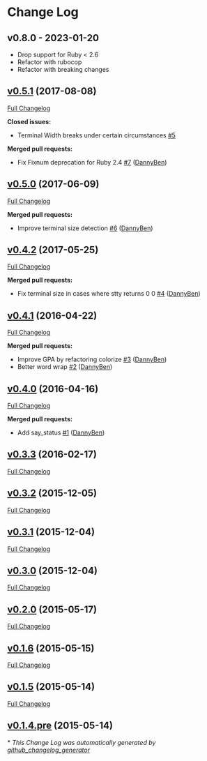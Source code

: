 Change Log
========================================

v0.8.0 - 2023-01-20
----------------------------------------

- Drop support for Ruby < 2.6
- Refactor with rubocop
- Refactor with breaking changes


## [v0.5.1](https://github.com/DannyBen/colsole/tree/v0.5.1) (2017-08-08)
[Full Changelog](https://github.com/DannyBen/colsole/compare/v0.5.0...v0.5.1)

**Closed issues:**

- Terminal Width breaks under certain circumstances [\#5](https://github.com/DannyBen/colsole/issues/5)

**Merged pull requests:**

- Fix Fixnum deprecation for Ruby 2.4 [\#7](https://github.com/DannyBen/colsole/pull/7) ([DannyBen](https://github.com/DannyBen))

## [v0.5.0](https://github.com/DannyBen/colsole/tree/v0.5.0) (2017-06-09)
[Full Changelog](https://github.com/DannyBen/colsole/compare/v0.4.2...v0.5.0)

**Merged pull requests:**

- Improve terminal size detection [\#6](https://github.com/DannyBen/colsole/pull/6) ([DannyBen](https://github.com/DannyBen))

## [v0.4.2](https://github.com/DannyBen/colsole/tree/v0.4.2) (2017-05-25)
[Full Changelog](https://github.com/DannyBen/colsole/compare/v0.4.1...v0.4.2)

**Merged pull requests:**

- Fix terminal size in cases where stty returns 0 0 [\#4](https://github.com/DannyBen/colsole/pull/4) ([DannyBen](https://github.com/DannyBen))

## [v0.4.1](https://github.com/DannyBen/colsole/tree/v0.4.1) (2016-04-22)
[Full Changelog](https://github.com/DannyBen/colsole/compare/v0.4.0...v0.4.1)

**Merged pull requests:**

- Improve GPA by refactoring colorize [\#3](https://github.com/DannyBen/colsole/pull/3) ([DannyBen](https://github.com/DannyBen))
- Better word wrap [\#2](https://github.com/DannyBen/colsole/pull/2) ([DannyBen](https://github.com/DannyBen))

## [v0.4.0](https://github.com/DannyBen/colsole/tree/v0.4.0) (2016-04-16)
[Full Changelog](https://github.com/DannyBen/colsole/compare/v0.3.3...v0.4.0)

**Merged pull requests:**

- Add say\_status [\#1](https://github.com/DannyBen/colsole/pull/1) ([DannyBen](https://github.com/DannyBen))

## [v0.3.3](https://github.com/DannyBen/colsole/tree/v0.3.3) (2016-02-17)
[Full Changelog](https://github.com/DannyBen/colsole/compare/v0.3.2...v0.3.3)

## [v0.3.2](https://github.com/DannyBen/colsole/tree/v0.3.2) (2015-12-05)
[Full Changelog](https://github.com/DannyBen/colsole/compare/v0.3.1...v0.3.2)

## [v0.3.1](https://github.com/DannyBen/colsole/tree/v0.3.1) (2015-12-04)
[Full Changelog](https://github.com/DannyBen/colsole/compare/v0.3.0...v0.3.1)

## [v0.3.0](https://github.com/DannyBen/colsole/tree/v0.3.0) (2015-12-04)
[Full Changelog](https://github.com/DannyBen/colsole/compare/v0.2.0...v0.3.0)

## [v0.2.0](https://github.com/DannyBen/colsole/tree/v0.2.0) (2015-05-17)
[Full Changelog](https://github.com/DannyBen/colsole/compare/v0.1.6...v0.2.0)

## [v0.1.6](https://github.com/DannyBen/colsole/tree/v0.1.6) (2015-05-15)
[Full Changelog](https://github.com/DannyBen/colsole/compare/v0.1.5...v0.1.6)

## [v0.1.5](https://github.com/DannyBen/colsole/tree/v0.1.5) (2015-05-14)
[Full Changelog](https://github.com/DannyBen/colsole/compare/v0.1.4.pre...v0.1.5)

## [v0.1.4.pre](https://github.com/DannyBen/colsole/tree/v0.1.4.pre) (2015-05-14)


\* *This Change Log was automatically generated by [github_changelog_generator](https://github.com/skywinder/Github-Changelog-Generator)*